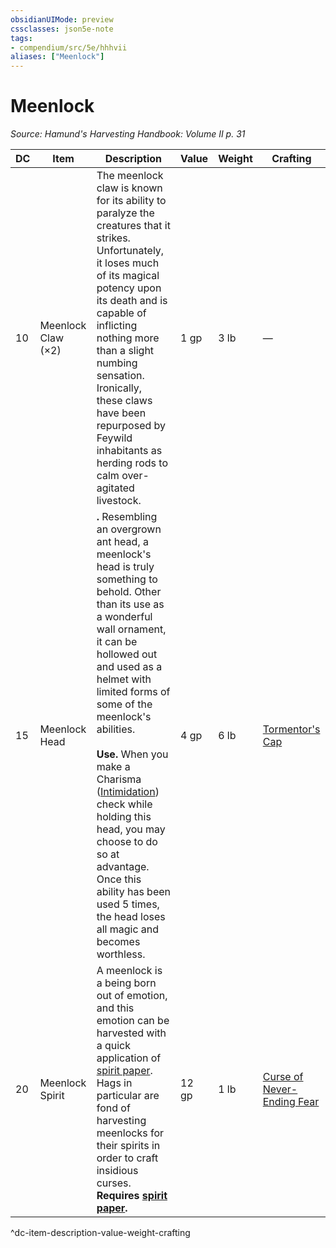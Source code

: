 ```yaml
---
obsidianUIMode: preview
cssclasses: json5e-note
tags:
- compendium/src/5e/hhhvii
aliases: ["Meenlock"]
---
```

# Meenlock
*Source: Hamund's Harvesting Handbook: Volume II p. 31* 

| DC | Item | Description | Value | Weight | Crafting |
|----|------|-------------|-------|--------|----------|
| 10 | Meenlock Claw (×2) | The meenlock claw is known for its ability to paralyze the creatures that it strikes. Unfortunately, it loses much of its magical potency upon its death and is capable of inflicting nothing more than a slight numbing sensation. Ironically, these claws have been repurposed by Feywild inhabitants as herding rods to calm over-agitated livestock. | 1 gp | 3 lb | — |
| 15 | Meenlock Head | **.** Resembling an overgrown ant head, a meenlock's head is truly something to behold. Other than its use as a wonderful wall ornament, it can be hollowed out and used as a helmet with limited forms of some of the meenlock's abilities.<br /><br />**Use.** When you make a Charisma ([Intimidation](/compendium/rules/skills.md#Intimidation)) check while holding this head, you may choose to do so at advantage. Once this ability has been used 5 times, the head loses all magic and becomes worthless. | 4 gp | 6 lb | [Tormentor's Cap](compendium/items/tormentors-cap-hhhvii.md) |
| 20 | Meenlock Spirit | A meenlock is a being born out of emotion, and this emotion can be harvested with a quick application of [spirit paper](compendium/items/spirit-paper-hhhvi.md). Hags in particular are fond of harvesting meenlocks for their spirits in order to craft insidious curses. **Requires [spirit paper](compendium/items/spirit-paper-hhhvi.md).** | 12 gp | 1 lb | [Curse of Never-Ending Fear](compendium/items/curse-of-never-ending-fear-hhhvii.md) |
^dc-item-description-value-weight-crafting
